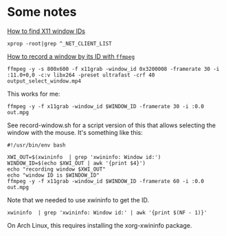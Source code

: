 # Some notes

[How to find X11 window IDs](https://stackoverflow.com/questions/252906/how-to-get-the-list-of-open-windows-from-xserver/1017932#1017932)

    xprop -root|grep ^_NET_CLIENT_LIST

[How to record a window by its ID with `ffmpeg`](https://stackoverflow.com/questions/62649524/how-can-i-record-a-window-using-ffmpeg-by-id)

    ffmpeg -y -s 800x600 -f x11grab -window_id 0x3200008 -framerate 30 -i :11.0+0,0 -c:v libx264 -preset ultrafast -crf 40 output_select_window.mp4

This works for me:

    ffmpeg -y -f x11grab -window_id $WINDOW_ID -framerate 30 -i :0.0 out.mpg 

See record-window.sh for a script version of this that allows selecting the
window with the mouse. It's something like this:

    #!/usr/bin/env bash

    XWI_OUT=$(xwininfo  | grep 'xwininfo: Window id:')
    WINDOW_ID=$(echo $XWI_OUT | awk '{print $4}')
    echo "recording window $XWI_OUT"
    echo "window ID is $WINDOW_ID"
    ffmpeg -y -f x11grab -window_id $WINDOW_ID -framerate 60 -i :0.0 out.mpg 

Note that we needed to use xwininfo to get the ID.

    xwininfo  | grep 'xwininfo: Window id:' | awk '{print $(NF - 1)}' 

On Arch Linux, this requires installing the xorg-xwininfo package.
